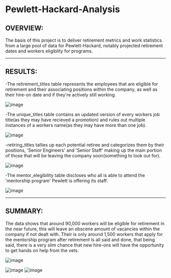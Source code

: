 # Pewlett-Hackard-Analysis
## OVERVIEW:

The basis of this project is to deliver retirement metrics and work statistics from a large pool of data for Pewlett-Hackard, notably projected retirement dates and workers eligiblity for programs.

---

## RESULTS:

-The retirement_titles table represents the employees that are eligible for retirement and their associating positions within the company, as well as their hire-on date and if they're actively still working.

![image](https://user-images.githubusercontent.com/105184244/182976421-5e9bfcf0-a69b-43bb-b957-869fee0986a6.png)


-The unique_titles table contains an updated version of every workers job title(as they may have recieved a promotion) and rules out multiple instances of a workers name(as they may have more than one job).

![image](https://user-images.githubusercontent.com/105184244/182975797-d39050d6-b581-4b7d-b7da-17e5c8751ee3.png)

-retiring_titles tallies up each potential retiree and categorizes them by their positions, 'Senior Engineers' and 'Senior Staff' making up the main portion of those that will be leaving the company soon(something to look out for).

![image](https://user-images.githubusercontent.com/105184244/182976726-4161a696-b4c2-4851-805a-ecba9fb16194.png)

-The mentor_elegibility table discloses who all is able to attend the 'mentorship program' Pewlett is offering its staff.

![image](https://user-images.githubusercontent.com/105184244/182977208-beff00be-c10c-4a30-aeb2-cab0b9c6d991.png)

---

## SUMMARY:

The data shows that around 90,000 workers will be eligible for retirement in the near future, this will leave an obscene amount of vacancies within the company if not dealt with. Their is only around 1,500 workers that apply for the mentorship program after retirement is all said and done, that being said, there is a very slim chance that new hire-ons will have the opportunity to get hands on help from the vets.

![image](https://user-images.githubusercontent.com/105184244/182977903-384bd410-bdaa-4706-bd71-ba6540f9f010.png)

![image](https://user-images.githubusercontent.com/105184244/182978614-c0b045a7-dbe4-4d5d-9d4e-cf6c908ac60e.png)
![image](https://user-images.githubusercontent.com/105184244/182978802-926aaa86-a22c-4f19-9876-82d52d2f9fca.png)






